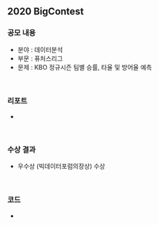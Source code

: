 ## 2020 BigContest
### 공모 내용
- 분야 : 데이터분석
- 부문 : 퓨처스리그
- 문제 : KBO 정규시즌 팀별 승률, 타율 및 방어율 예측 
<br>

### 리포트
-
<br>

### 수상 결과
- 우수상 (빅데이터포럼의장상) 수상
<br>

### 코드
- 
